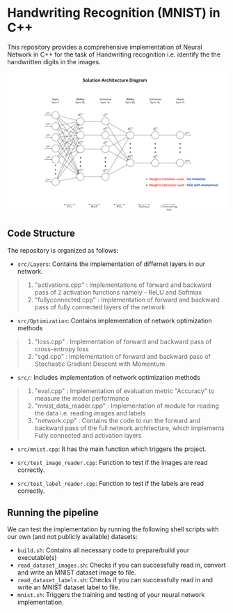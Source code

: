 # Handwriting Recognition (MNIST) in C++

This repository provides a comprehensive implementation of Neural Network in C++ for the task of Handwriting recognition i.e. identify the the handwritten digits in the images.

![NN Solution Architecture](./Architecture.png)

## Code Structure

The repository is organized as follows:

- `src/Layers`: Contains the implementation of differnet layers in our network. <br>
>	1. "activations.cpp" : Implementations of forward and backward pass of 2 activation functions namely - ReLU and Softmax <br>
> 2. "fullyconnected.cpp" : Implementation of forward and backward pass of fully connected layers of the network<br>

- `src/Optimization`: Contains implementation of network optimization methods<br>
> 1. "loss.cpp" : Implementation of forward and backward pass of cross-entropy loss <br>
> 2. "sgd.cpp" : Implementation of forward and backward pass of Stochastic Gradient Descent with Momentum<br>

- `src/`: Includes implementation of network optimization methods<br>
> 1. "eval.cpp" : Implementation of evaluation metric "Accuracy" to measure the model performance <br>
> 2. "mnist_data_reader.cpp" : Implementation of module for reading the data i.e. reading images and labels <br>
> 3. "network.cpp" : Contains the code to run the forward and backward pass of the full network architecture, which implements Fully connected and activation layers<br>

- `src/mnist.cpp`: It has the main function which triggers the project. <br>

- `src/test_image_reader.cpp`: Function to test if the images are read correctly. <br>

- `src/test_label_reader.cpp`: Function to test if the labels are read correctly. <br>

## Running the pipeline
We can test the implementation by running the following shell scripts with our own (and not publicly available) datasets:

* `build.sh`: Contains all necessary code to prepare/build your executable(s)
* `read_dataset_images.sh`: Checks if you can successfully read in, convert and write an MNIST dataset image to file.
* `read_dataset_labels.sh`: Checks if you can successfully read in and write an MNIST dataset label to file.
* `mnist.sh`: Triggers the training and testing of your neural network implementation.

